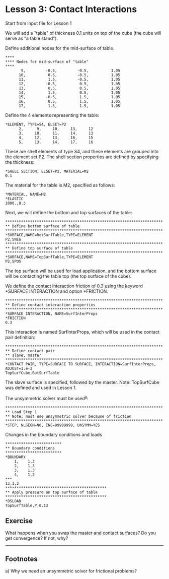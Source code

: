 # Lesson 3: Contact Interactions

Start from input file for Lesson 1

We will add a "table" of thickness 0.1 units on top of the cube (the cube will serve as "a table stand"). 

Define additional nodes for the mid-surface of table.

	****
	**** Nodes for mid-surface of "table"
	****
		   9,         -0.5,         -0.5,          1.05
		  10,          0.5,         -0.5,          1.05
		  11,          1.5,         -0.5,          1.05
		  12,         -0.5,          0.5,          1.05
		  13,          0.5,          0.5,          1.05
		  14,          1.5,          0.5,          1.05
		  15,         -0.5,          1.5,          1.05
		  16,          0.5,          1.5,          1.05
		  17,          1.5,          1.5,          1.05
		  
Define the 4 elements representing the table:

	*ELEMENT, TYPE=S4, ELSET=P2
		  2,      9,     10,     13,     12
		  3,     10,     11,     14,     13
		  4,     12,     13,     16,     15
		  5,     13,     14,     17,     16		  
		  
These are shell elements of type S4, and these elements are grouped into the element set P2. The shell section properties are defined by specifying the thickness:

	*SHELL SECTION, ELSET=P2, MATERIAL=M2
	0.1
	
The material for the table is M2, specified as follows:

	*MATERIAL, NAME=M2
	*ELASTIC
	1000.,0.3
	
Next, we will define the bottom and top surfaces of the table:

	**********************************************************************
	** Define bottom surface of table
	**********************************************************************
	*SURFACE,NAME=BotSurfTable,TYPE=ELEMENT
	P2,SNEG
	**********************************************************************
	** Define top surface of table
	**********************************************************************
	*SURFACE,NAME=TopSurfTable,TYPE=ELEMENT
	P2,SPOS	
	
The top surface will be used for load application, and the bottom surface will be contacting the table top (the top surface of the cube).	

We define the contact interaction friction of 0.3 using the keyword *SURFACE INTERACTION and option *FRICTION.

	**********************************************************************
	** Define contact interaction properties
	**********************************************************************
	*SURFACE INTERACTION, NAME=SurfInterProps
	*FRICTION
	0.3
	
This interaction is named SurfInterProps, which will be used in the contact pair definition:
 
	**********************************************************************
	** Define contact pair
	** slave, master
	**********************************************************************
	*CONTACT PAIR, TYPE=SURFACE TO SURFACE, INTERACTION=SurfInterProps, ADJUST=1.e-3
	TopSurfCube,BotSurfTable
 
The slave surface is specified, followed by the master. Note: TopSurfCube was defined and used in Lesson 1.

The unsymmetric solver must be used<sup>[a](#myfootnote1)</sup>:

	**********************************************************************
	** Load Step 1
	** Note: must use unsymmetric solver because of friction
	**********************************************************************
	*STEP, NLGEOM=NO, INC=99999999, UNSYMM=YES

	
Changes in the boundary conditions and loads

	*************************
	** Boundary conditions
	*************************
	*BOUNDARY
		1,    1,3
		2,    1,3
		3,    1,3
		4,    1,3
	***
	13,1,2
	*********************************************
	** Apply pressure on top surface of table
	*********************************************
	*DSLOAD
	TopSurfTable,P,0.13	
	
## Exercise 

What happens when you swap the master and contact surfaces? Do you get convergence? If not, why?

---
## Footnotes
<a name="myfootnote1">a</a>) Why we need an unsymmetric solver for frictional problems?
 


